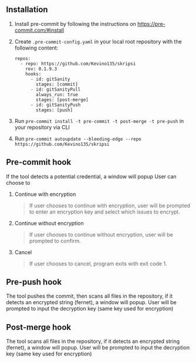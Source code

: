 ## Installation
1. Install pre-commit by following the instructions on https://pre-commit.com/#install
2. Create `.pre-commit-config.yaml` in your local root repository with the following content:

   ```
   repos:
     - repo: https://github.com/Kevino135/skripsi
       rev: 0.1.9.3
       hooks:
         - id: gitSanity
           stages: [commit]
         - id: gitSanityPull
           always_run: true
           stages: [post-merge]
         - id: gitSanityPush
           stages: [push]
   ```
3. Run `pre-commit install -t pre-commit -t post-merge -t pre-push` in your repository via CLI
4. Run `pre-commit autoupdate --bleeding-edge --repo https://github.com/Kevino135/skripsi`

## Pre-commit hook
If the tool detects a potential credential, a window will popup
User can choose to
1. Continue with encryption
   > If user chooses to continue with encryption, user will be prompted to enter an encryption key and select which issues to encrypt.
2. Continue without encryption
   > If user chooses to continue without encryption, user will be prompted to confirm.
3. Cancel
   > If user chooses to cancel, program exits with exit code 1.

## Pre-push hook
The tool pushes the commit, then scans all files in the repository, if it detects an encrypted string (fernet), a window will popup.
User will be prompted to input the decryption key (same key used for encryption)

## Post-merge hook
The tool scans all files in the repository, if it detects an encrypted string (fernet), a window will popup.
User will be prompted to input the decryption key (same key used for encryption)
